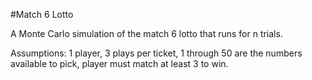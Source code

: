 #Match 6 Lotto

A Monte Carlo simulation of the match 6 lotto that runs for n trials.

Assumptions: 1 player, 3 plays per ticket, 1 through 50 are the numbers available to pick, player must match at least 3 to win.

